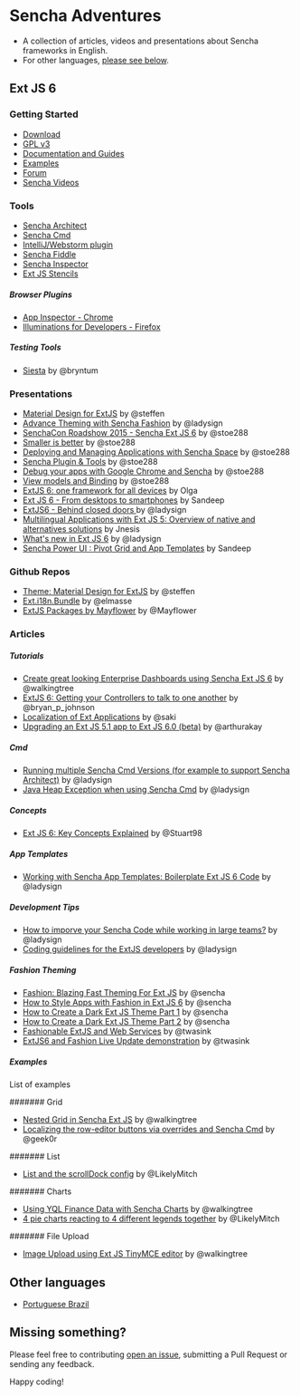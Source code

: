 # Sencha Adventures
- A collection of articles, videos and presentations about Sencha frameworks in English.
- For other languages, [please see below](https://github.com/loiane/sencha-adventures#other-languages).

## Ext JS 6

### Getting Started
- [Download](https://www.sencha.com/products/extjs/)
- [GPL v3](https://www.sencha.com/legal/GPL/)
- [Documentation and Guides](http://docs.sencha.com/)
- [Examples](http://examples.sencha.com/extjs/6.0.0/examples/)
- [Forum](https://www.sencha.com/forum/)
- [Sencha Videos](https://vimeo.com/sencha)

### Tools
- [Sencha Architect](https://www.sencha.com/products/architect/#overview)
- [Sencha Cmd](https://www.sencha.com/products/extjs/#sencha-cmd)
- [IntelliJ/Webstorm plugin](https://plugins.jetbrains.com/plugin/7740?pr=phpStorm)
- [Sencha Fiddle](https://fiddle.sencha.com)
- [Sencha Inspector](https://www.sencha.com/blog/sencha-inspector-early-access-is-available/)
- [Ext JS Stencils](http://pages.sencha.com/Stencils_LP_1.html)

##### Browser Plugins
- [App Inspector - Chrome](https://chrome.google.com/webstore/detail/app-inspector-for-sencha/pbeapidedgdpniokbedbfbaacglkceae?hl=en)
- [Illuminations for Developers - Firefox](http://www.illuminations-for-developers.com/)

##### Testing Tools
- [Siesta](http://www.bryntum.com/products/siesta/) by @bryntum

### Presentations
- [Material Design for ExtJS](https://speakerdeck.com/steffenhiller/materializing-ext-js) by @steffen
- [Advance Theming with Sencha Fashion](https://speakerdeck.com/steffenhiller/materializing-ext-js) by @ladysign
- [SenchaCon Roadshow 2015 - Sencha Ext JS 6](http://www.slideshare.net/stoe288/sencha-ext-js-6) by @stoe288
- [Smaller is better](http://www.slideshare.net/stoe288/senchacon-roadshow-2015-smaller-is-better) by @stoe288
- [Deploying and Managing Applications with Sencha Space](http://www.slideshare.net/stoe288/senchacon-roadshow-2015-view-models-and-binding) by @stoe288
- [Sencha Plugin & Tools](http://www.slideshare.net/stoe288/sencha-plugin-tools) by @stoe288
- [Debug your apps with Google Chrome and Sencha](http://www.slideshare.net/stoe288/debug-your-apps) by @stoe288
- [View models and Binding](http://www.slideshare.net/stoe288/view-models-and-binding) by @stoe288
- [ExtJS 6: one framework for all devices](https://speakerdeck.com/olgapetrova/extjs-6-one-framework-for-all-devices) by Olga
- [Ext JS 6 - From desktops to smartphones](https://speakerdeck.com/savelee/sandeep-ext-js-6-from-desktops-to-smartphones) by Sandeep
- [ExtJS6 - Behind closed doors ](https://speakerdeck.com/savelee/extjs6-behind-closed-doors) by @ladysign
- [Multilingual Applications with Ext JS 5: Overview of native and alternatives solutions](https://speakerdeck.com/savelee/vincent-munier-jnesis-multilingual-applications-with-ext-js-5-overview-of-native-and-alternatives-solutions) by Jnesis
- [What's new in Ext JS 6](https://speakerdeck.com/savelee/whats-new-in-ext-js-6) by @ladysign
- [Sencha Power UI : Pivot Grid and App Templates](https://speakerdeck.com/savelee/sandeep-adwankar-sencha-power-ui-pivot-grid-and-app-templates) by Sandeep

### Github Repos
- [Theme: Material Design for ExtJS](https://github.com/steffen/theme-material) by @steffen
- [Ext.i18n.Bundle](https://github.com/elmasse/Ext.i18n.Bundle) by @elmasse
- [ExtJS Packages by Mayflower](https://github.com/mayflower/ExtJsPackages/) by @Mayflower

### Articles

##### Tutorials
- [Create great looking Enterprise Dashboards using Sencha Ext JS 6](http://blogs.walkingtree.in/2015/04/28/create-great-looking-enterprise-dashboards-using-sencha-ext-js-6/) by @walkingtree
- [ExtJS 6: Getting your Controllers to talk to one another](https://medium.com/twelve-foot-guru/extjs-6-getting-your-controllers-to-talk-to-one-another-863189cc1d56) by @bryan_p_johnson
- [Localization of Ext Applications](http://extjs.eu/localization-of-ext-applications/) by @saki
- [Upgrading an Ext JS 5.1 app to Ext JS 6.0 (beta)](http://www.akawebdesign.com/2015/06/04/upgrading-an-ext-js-5-1-app-to-ext-js-6-0-beta/) by @arthurakay

##### Cmd
- [Running multiple Sencha Cmd Versions (for example to support Sencha Architect)](http://www.ladysign-apps.com/developer/running-multiple-sencha-cmd-versions-for-example-to-support-sencha-architect/) by @ladysign
- [Java Heap Exception when using Sencha Cmd](http://www.ladysign-apps.com/developer/java-heap-exception-when-using-sencha-cmd/) by @ladysign

##### Concepts
- [Ext JS 6: Key Concepts Explained](http://www.stuartashworth.com/blog/ext-js-6-key-concepts-explained/) by @Stuart98 

##### App Templates
- [Working with Sencha App Templates: Boilerplate Ext JS 6 Code](http://www.ladysign-apps.com/developer/working-with-sencha-app-templates-boilerplate-ext-js-6-code/) by @ladysign

##### Development Tips
- [How to imporve your Sencha Code while working in large teams?](http://www.ladysign-apps.com/developer/how-to-improve-your-sencha-code-while-working-in-large-teams/) by @ladysign
- [Coding guidelines for the ExtJS developers](http://blogs.walkingtree.in/2015/03/21/coding-guidelines-for-the-extjs-developers/) by @ladysign

##### Fashion Theming
- [Fashion: Blazing Fast Theming For Ext JS](https://www.sencha.com/blog/fashion-blazing-fast-theming-for-ext-js/) by @sencha
- [How to Style Apps with Fashion in Ext JS 6](https://www.sencha.com/blog/how-to-style-apps-with-fashion-in-ext-js-6/) by @sencha
- [How to Create a Dark Ext JS Theme Part 1](https://www.sencha.com/blog/how-to-create-a-dark-ext-js-theme-part-1/) by @sencha
- [How to Create a Dark Ext JS Theme Part 2](https://www.sencha.com/blog/how-to-create-a-dark-ext-js-theme-part-2/) by @sencha
- [Fashionable ExtJS and Web Services](http://twasink.net/2015/07/23/fashionable-extjs-and-web-services/) by @twasink
- [ExtJS6 and Fashion Live Update demonstration](http://twasink.net/2015/07/24/extjs6-and-fashion-live-update-demonstration/) by @twasink

##### Examples

List of examples

####### Grid
- [Nested Grid in Sencha Ext JS](http://blogs.walkingtree.in/2015/06/30/nested-grid-in-sencha-ext-js/) by @walkingtree
- [Localizing the row-editor buttons via overrides and Sencha Cmd](http://www.entwicklungsgedanken.de/2015/07/23/localizing-the-row-editor-buttons-via-overrides-and-sencha-cmd/) by @geek0r

####### List
- [List and the scrollDock config](https://sencha.guru/2015/07/24/list-scrolldock-config/) by @LikelyMitch

####### Charts
- [Using YQL Finance Data with Sencha Charts](http://blogs.walkingtree.in/2015/05/29/using-yql-finance-data-with-sencha-charts/) by @walkingtree
- [4 pie charts reacting to 4 different legends together](https://fiddle.sencha.com/#fiddle/r19) by @LikelyMitch

####### File Upload
- [Image Upload using Ext JS TinyMCE editor](http://blogs.walkingtree.in/2015/05/28/image-upload-using-ext-js-tinymce-editor/) by @walkingtree

## Other languages
- [Portuguese Brazil](https://github.com/loiane/sencha-adventures/blob/master/README-pt_BR.md)

## Missing something?

Please feel free to contributing [open an issue](https://github.com/loiane/sencha-adventures/issues/new), submitting a Pull Request or sending any feedback.

Happy coding!
